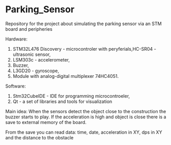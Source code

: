 # Parking_Sensor
Repository for the project about simulating the parking sensor via an STM board and peripheries

Hardware:
1. STM32L476 Discovery - microcontroler with peryferials,HC-SR04 - ultrasonic sensor,
2. LSM303c - accelerometer,
3. Buzzer,
4. L3GD20 - gyroscope,
5. Module with analog-digital multiplexer 74HC4051.

Software:
1. Stm32CubeIDE - IDE for programming microcontroeler,
2. Qt - a set of libraries and tools for visualization

Main idea:
When the sensors detect the object close to the construction the buzzer starts to play.
If the acceleration is high and object is close there is a save to external memory of the board.

From the save you can read data: time, date, acceleration in XY, dps in XY and the distance to the obstacle

